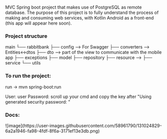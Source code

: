 MVC Spring boot project that makes use of PostgreSQL as remote database.
The purpose of this project is to fully understand the process of making and consuming web services, with Kotlin Android as a front-end (this app will appear here soon).

<h3>Project structure</h3>        
main
└── rabbitbank
    ├── config --> For Swagger
    ├── converters --> Entities<->dtos
    ├── dto --> part of the view to communicate with the mobile app
    ├── exceptions
    ├── model
    ├── repository
    ├── resource --> 
    ├── service
    └── utils
    
<h3>To run the project: </h3> 
run -> mvn spring-boot:run

User: user
Password: scroll up your cmd and copy the key after "Using generated security password: "

<h3>Docs: </h3> 
![image](https://user-images.githubusercontent.com/58961790/131024829-6a2a1946-fa98-4fdf-8f6a-3171ef13e3db.png)
